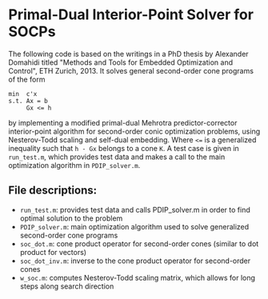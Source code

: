 # Primal-Dual Interior-Point Solver for SOCPs

The following code is based on the writings in a PhD thesis by Alexander Domahidi titled "Methods and Tools for Embedded Optimization and Control", ETH Zurich, 2013. It solves general second-order cone programs of the form

```
min  c'x
s.t. Ax = b
     Gx <= h
```

by implementing a modified primal-dual Mehrotra predictor-corrector interior-point algorithm for second-order conic optimization problems, using Nesterov-Todd scaling and self-dual embedding. Where `<=` is a generalized inequality such that `h - Gx` belongs to a cone `K`. A test case is given in `run_test.m`, which provides test data and makes a call to the main optimization algorithm in `PDIP_solver.m`.

## File descriptions:
* `run_test.m`: provides test data and calls PDIP_solver.m in order to find optimal solution to the problem
* `PDIP_solver.m`: main optimization algorithm used to solve generalized second-order cone programs
* `soc_dot.m`: cone product operator for second-order cones (similar to dot product for vectors)
* `soc_dot_inv.m`: inverse to the cone product operator for second-order cones
* `w_soc.m`: computes Nesterov-Todd scaling matrix, which allows for long steps along search direction
